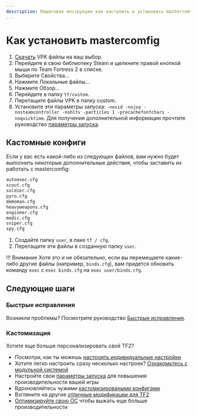 ```yaml
---
description: Пошаговая инструкция как настроить и установить mastercomfig
...
```


# Как установить mastercomfig

1. [Скачать](https://mastercomfig.com/app) VPK файлы на ваш выбор.
2. Перейдите в свою библиотеку Steam и щелкните правой кнопкой мыши по Team Fortress 2 в списке.
3. Выберите Свойства...
4. Нажмите Локальные файлы...
5. Нажмите Обзор...
6. Перейдите в папку `tf/custom`.
7. Перетащите файлы VPK в папку custom.
8. Установите эти параметры запуска: `-novid -nojoy -nosteamcontroller -nohltv -particles 1 -precachefontchars -noquicktime`. Для получения дополнительной информации прочтите руководство [параметры запуска](../customization/launch_options.md).

## Кастомные конфиги

Если у вас есть какой-либо из следующих файлов, вам нужно будет выполнить некоторые дополнительные действия, чтобы заставить их работать с mastercomfig:

```txt
autoexec.cfg
scout.cfg
soldier.cfg
pyro.cfg
demoman.cfg
heavyweapons.cfg
engineer.cfg
medic.cfg
sniper.cfg
spy.cfg
```

1. Создайте папку `user`, в паке `tf / cfg`.
2. Перетащите эти файлы в созданную папку `user`.

!!! Внимание
    Хотя это и не обязательно, если вы перемещаете какие-либо другие файлы (например, `binds.cfg`), вам придется обновить команду `exec` с `exec binds.cfg` на `exec user/binds.cfg`.

## Следующие шаги

### Быстрые исправления

Возникли проблемы? Посмотрите руководство [Быстрые исправления](../next_steps/quick_fixes.md).

### Кастомизация

Хотите еще больше персонализировать свой TF2?

* Посмотри, как ты можешь [настроить индивидуальные настройки](../customization/custom_configs.md)
* Хотите легко настроить сразу несколько настроек? [Ознакомьтесь с модульной системой](../customization/modules.md)
* Настройте свои [параметры запуска](../customization/launch_options.md) для повышения производительности вашей игры
* Вдохновляйтесь чужими [кастомизироваными конфигами](../customization/custom_config_list.md)
* Взгляните на другие [отличные модификации для TF2](../customization/see_also.md)
* [Оптимизируйте свою ОС](../os/index.md) чтобы выжать еще больше производительности
